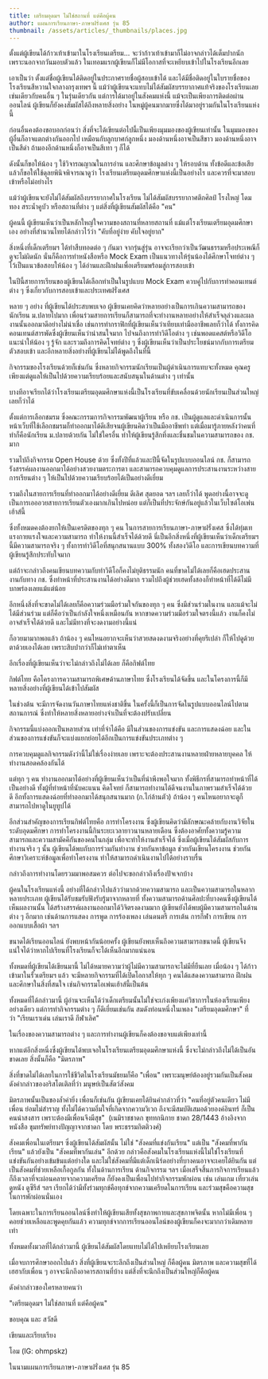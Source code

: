 ```yaml
---
title: เตรียมอุดมฯ ไม่ใช่สถานที่ แต่คือผู้คน
author: แผนการเรียนภาษา-ภาษาฝรั่งเศส รุ่น 85
thumbnail: /assets/articles/_thumbnails/places.jpg
---
```


ตั้งแต่ผู้เขียนได้ก้าวเท้าเข้ามาในโรงเรียนเตรียม\...
จะว่าก้าวเท้าเข้ามาก็ไม่อาจกล่าวได้เต็มปากนัก เพราะนอกจากวันมอบตัวแล้ว
ในเทอมแรกผู้เขียนก็ไม่มีโอกาสที่จะเหยียบเข้าไปในโรงเรียนอีกเลย

เอาเป็นว่า ตั้งแต่ชื่อผู้เขียนได้ติดอยู่ในประกาศรายชื่อผู้สอบเข้าได้
และได้มีชื่อติดอยู่ในใบรายชื่อของโรงเรียนสีหวานใจกลางกรุงเทพฯ นี้
แม้ว่าผู้เขียนจะแทบไม่ได้สัมผัสบรรยากาศแท้จริงของโรงเรียนเลย
เช่นเดียวกับคนอื่น ๆ ในรุ่นเดียวกัน แต่การได้มาอยู่ในสังคมแห่งนี้
แม้จะเป็นเพียงการติดต่อผ่านออนไลน์
ผู้เขียนก็ยังคงสัมผัสได้ถึงหลายสิ่งอย่าง
ในหมู่ผู้คนมากมายซึ่งได้มาอยู่รวมกันในโรงเรียนแห่งนี้ 

ก่อนอื่นคงต้องขอบอกก่อนว่า
สิ่งที่จะได้เขียนต่อไปนี้เป็นเพียงมุมมองของผู้เขียนเท่านั้น
ในมุมมองของผู้อื่นก็อาจแตกต่างกันออกไป เหมือนกับลูกบาศก์ลูกหนึ่ง
มองด้านหนึ่งอาจเป็นสีขาว มองด้านหนึ่งอาจเป็นสีดำ
ถ้ามองอีกด้านหนึ่งก็อาจเป็นสีเทา ๆ ก็ได้ 

ดังนั้นก็ขอให้น้อง ๆ ใช้วิจารณญาณในการอ่าน และศึกษาข้อมูลต่าง ๆ
ให้รอบด้าน ทั้งข้อดีและข้อเสีย แล้วก็ขอให้ใช้ดุลยพินิจพิจารณาดูว่า
โรงเรียนเตรียมอุดมศึกษาแห่งนี้เป็นอย่างไร
และควรที่จะมาสอบเข้าหรือไม่อย่างไร

แม้ว่าผู้เขียนจะยังไม่ได้สัมผัสถึงบรรยากาศในโรงเรียน
ไม่ได้สัมผัสบรรยากาศตึกศิลป์ โรงใหญ่ โดมทอง สระน้ำคูบัว หรือสถานที่ต่าง
ๆ แต่สิ่งที่ผู้เขียนสัมผัสได้คือ "คน"

ผู้คนนี้ ผู้เขียนเห็นว่าเป็นหลักใหญ่ใจความของสถานที่หลายสถานที่
แม้แต่โรงเรียนเตรียมอุดมศึกษาเอง อย่างที่สำนวนไทยได้กล่าวไว้ว่า
"คับที่อยู่ง่าย คับใจอยู่ยาก" 

สิ่งหนึ่งที่เด็กเตรียมฯ ได้ทำสืบทอดต่อ ๆ กันมา จากรุ่นสู่รุ่น
อาจจะเรียกว่าเป็นวัฒนธรรมหรือประเพณีก็ดูจะไม่ผิดนัก
นั่นก็คือการทำหนังสือหรือ Mock Exam
เป็นแนวทางให้รุ่นน้องได้ศึกษาโจทย์ต่าง ๆ ไว้เป็นแนวข้อสอบให้น้อง ๆ
ได้อ่านและฝึกฝนเพื่อเตรียมพร้อมสู่การสอบเข้า 

ในปีนี้สายการเรียนของผู้เขียนได้เลือกทำเป็นในรูปแบบ Mock Exam
ควบคู่ไปกับการทำคอนเทนต์ต่าง ๆ ซึ่งเกี่ยวกับการสอบเข้าและประเทศฝรั่งเศส 

หลาย ๆ อย่าง ที่ผู้เขียนได้ประสบพบเจอ
ผู้เขียนเคยคิดว่าหลายอย่างเป็นการเกินความสามารถของนักเรียน ม.ปลายไปมาก
เพื่อนร่วมสายการเรียนก็สามารถที่จะทำงานหลายอย่างให้สำเร็จลุล่วงและผลงานนั้นออกมาดีอย่างไม่น่าเชื่อ
เช่นการทำกราฟิกที่ผู้เขียนเห็นว่าเทียบเท่ามืออาชีพเลยก็ว่าได้
ทั้งการคิดคอนเทนต์สารพัดซึ่งผู้เขียนเห็นว่าน่าสนใจมาก
ไปจนถึงการทำวิดีโอต่าง ๆ เช่นพอดแคสต์หรือวิดีโอแนะนำให้น้อง ๆ รู้จัก
และรวมถึงการคิดโจทย์ต่าง ๆ
ซึ่งผู้เขียนเห็นว่าเป็นประโยชน์มากกับการเตรียมตัวสอบเข้า
และอีกหลายสิ่งอย่างที่ผู้เขียนไม่ได้พูดถึงในที่นี้

กิจกรรมของโรงเรียนด้วยก็เช่นกัน
ซึ่งหลายกิจกรรมนักเรียนเป็นผู้ดำเนินการแทบจะทั้งหมด
คุณครูเพียงแต่ดูแลให้เป็นไปด้วยความเรียบร้อยและสนับสนุนในด้านต่าง ๆ
เท่านั้น

บางทีอาจเรียกได้ว่าโรงเรียนเตรียมอุดมศึกษาแห่งนี้เป็นโรงเรียนที่ขับเคลื่อนด้วยนักเรียนเป็นส่วนใหญ่เลยก็ว่าได้

ตั้งแต่การเลือกชมรม ซึ่งคณะกรรมการกิจกรรมพัฒนาผู้เรียน หรือ กช.
เป็นผู้ดูแลและดำเนินการนั้น
หน้าเว็บที่ใช้เลือกชมรมก็ทำออกมาได้ดีเสียจนผู้เขียนคิดว่าเป็นมืออาชีพทำ
แต่เมื่อมารู้ภายหลังว่าคนที่ทำก็คือนักเรียน ม.ปลายด้วยกัน ไม่ใช่ใครอื่น
ทำให้ผู้เขียนรู้สึกทึ่งและชื่นชมในความสามารถของ กช. มาก 

รวมไปถึงกิจกรรม Open House ด้วย
ซึ่งทั้งปีที่แล้วและปีนี้จัดในรูปแบบออนไลน์ กช.
ก็สามารถรังสรรค์ผลงานออกมาได้อย่างสวยงามตระการตา
และสามารถควบคุมดูแลการประสานงานระหว่างสายการเรียนต่าง ๆ
ให้เป็นไปด้วยความเรียบร้อยได้เป็นอย่างดีเยี่ยม

รวมถึงในสายการเรียนที่ทำออกมาได้อย่างดีเยี่ยม ดีเลิศ สุดยอด ฯลฯ
เลยก็ว่าได้
พูดอย่างนี้อาจจะดูเป็นการเอออวยสายการเรียนตัวเองมากเกินไปหน่อย
แต่ก็เป็นที่ประจักษ์กันอยู่แล้วในเว็บไซต์โอเพ่นเฮ้าส์นี้

ซึ่งทั้งหมดคงต้องยกให้เป็นเครดิตของทุก ๆ คน
ในการสายการเรียนภาษา-ภาษาฝรั่งเศส ซึ่งได้ทุ่มเทแรงกายแรงใจและความสามารถ
ทำให้งานนี้สำเร็จได้ด้วยดี
นี่เป็นอีกสิ่งหนึ่งที่ผู้เขียนเห็นว่าเด็กเตรียมฯ นี้มีความสามารถจริง ๆ
ทั้งการทำวิดีโอที่สนุกสนานแบบ 300% ทั้งสองวิดีโอ
และการเขียนบทความที่ผู้เขียนรู้สึกประทับใจมาก

แต่ถ้าจะกล่าวถึงคนเขียนบทความกับทำวิดีโอก็คงไม่ยุติธรรมนัก
คนที่ขาดไม่ได้เลยก็คือเฮดประสานงานกับทาง กช.
ซึ่งทำหน้าที่ประสานงานได้อย่างดีมาก
รวมไปถึงผู้ช่วยเฮดทั้งสองก็ทำหน้าที่ได้ดีไม่มีบกพร่องเลยแม้แต่น้อย

อีกหนึ่งสิ่งที่จะขาดไม่ได้เลยก็คือความร่วมมือร่วมใจกันของทุก ๆ คน
ซึ่งมีส่วนร่วมในงาน และแม้จะไม่ได้มีส่วนร่วม
แต่ก็คือว่าเป็นกำลังใจหนึ่งเหมือนกัน หากขาดความร่วมมือร่วมใจตรงนี้แล้ว
งานก็คงไม่อาจสำเร็จได้ด้วยดี และไม่มีทางที่จะงดงามอย่างนี้แน่

ก็อวยมามากพอแล้ว ถ้าน้อง ๆ
คนไหนอยากจะเห็นว่าสวยสดงดงามจริงอย่างที่คุยรึเปล่า
ก็ให้ไปดูด้วยตาด้วยเองได้เลย เพราะสิบปากว่าก็ไม่เท่าตาเห็น

อีกเรื่องที่ผู้เขียนเห็นว่าจะไม่กล่าวถึงไม่ได้เลย ก็คือกิฟต์ไทย

กิฟต์ไทย คือโครงการความสามารถพิเศษด้านภาษาไทย ซึ่งโรงเรียนได้จัดขึ้น
และในโครงการนี้ก็มีหลายสิ่งอย่างที่ผู้เขียนได้เข้าไปสัมผัส

ในช่วงต้น จะมีการจัดงานวันภาษาไทยแห่งชาติขึ้น
ในครั้งนี้ก็เป็นการจัดในรูปแบบออนไลน์ไปตามสถานการณ์
ซึ่งทำให้หลายสิ่งหลายอย่างจำเป็นที่จะต้องปรับเปลี่ยน

กิจกรรมนี้แบ่งออกเป็นหลายส่วน เท่าที่จำได้คือ มีในส่วนของการแข่งขัน
และการแสดงฉ่อย
และในส่วนของการแข่งขันก็จะแบ่งแยกย่อยได้อีกเป็นการแข่งขันประเภทต่าง ๆ 

การควบคุมดูแลกิจกรรมดังว่านี้ไม่ใช่เรื่องง่ายเลย
เพราะจะต้องประสานงานหลายฝ่ายหลายบุคคล ให้ทำงานสอดคล้องกันได้ 

แต่ทุก ๆ คน ทำงานออกมาได้อย่างที่ผู้เขียนเห็นว่าเป็นที่น่าพึงพอใจมาก
ทั้งพิธีกรที่สามารถทำหน้าที่ได้เป็นอย่างดี ทั้งผู้ที่ทำหน้าที่นับคะแนน
คิดโจทย์
ก็สามารถทำงานได้ดีจนงานในภาพรวมสำเร็จได้ด้วยดี อีกทั้งการแสดงฉ่อยที่ทำออกมาได้สนุกสนานมาก
(ก.ไก่ล้านตัว) ถ้าน้อง ๆ คนไหนอยากจะดูก็สามารถไปหาดูในยูทูปได้

อีกส่วนสำคัญของการเรียนกิฟต์ไทยคือ การทำโครงงาน
ซึ่งผู้เขียนคิดว่ามีลักษณะคล้ายกับงานวิจัยในระดับอุดมศึกษา
การทำโครงงานนี้กินระยะเวลายาวนานหลายเดือน
ซึ่งต้องอาศัยทั้งความรู้ความสามารถและความสามัคคีกันของคนในกลุ่ม
เพื่อจะทำให้งานสำเร็จได้ ซึ่งเมื่อผู้เขียนได้สัมผัสกับการทำงานจริง ๆ
นั้น ผู้เขียนได้พบกับการร่วมกันทำงาน ช่วยกันหาข้อมูล ช่วยกันเขียนโครงงาน
ช่วยกันศึกษาวิเคราะห์ข้อมูลเพื่อทำโครงงาน
ทำให้สามารถดำเนินงานไปได้อย่างราบรื่น

กล่าวถึงการทำงานโดยรวมมาพอสมควร ต่อไปจะขอกล่าวถึงเรื่องปัจเจกบ้าง

ผู้คนในโรงเรียนแห่งนี้ อย่างที่ได้กล่าวไปแล้วว่ามากด้วยความสามารถ
และเป็นความสามารถในหลากหลายประเภท
ผู้เขียนได้รับชมรับฟังรับรู้มาจากหลายที่
ทั้งความสามารถด้านศิลปะที่บางคนซึ่งผู้เขียนได้เห็นผลงานนั้น
ได้สร้างสรรค์ผลงานออกมาได้วิจิตรงดงามมาก
ผู้เขียนยังได้พบผู้มีความสามารถในด้านต่าง ๆ อีกมาก เช่นด้านการแสดง
การพูด การร้องเพลง เล่นดนตรี การเต้น การกีฬา การเขียน การออกแบบเสื้อผ้า
ฯลฯ 

ขนาดได้เรียนออนไลน์ ยังพบหน้ากันน้อยครั้ง
ผู้เขียนยังพบเห็นถึงความสามารถขนาดนี้
ผู้เขียนจึงแน่ใจได้ว่าหากไปเรียนที่โรงเรียนก็จะได้เห็นอีกมากแน่นอน

ทั้งหมดที่ผู้เขียนได้เขียนมานี้
ไม่ได้หมายความว่าผู้ไม่มีความสามารถจะไม่มีที่ยืนเลย เมื่อน้อง ๆ
ได้ก้าวเข้ามาในรั้วเตรียมฯ แล้ว จะมีหลายกิจกรรมที่ได้เปิดโอกาสให้ทุก ๆ
คนได้แสดงความสามารถ ฝึกฝน และศึกษาในสิ่งที่สนใจ
เช่นกิจกรรมโอเพ่นเฮ้าส์นี้เป็นต้น

ทั้งหมดที่ได้กล่าวมานี้
ผู้อ่านจะเห็นได้ว่าเด็กเตรียมนั้นไม่ใช่จะเก่งเพียงแค่วิชาการในห้องเรียนเพียงอย่างเดียว
แต่การทำกิจกรรมต่าง ๆ ก็ดีเยี่ยมเช่นกัน สมดังท่อนหนึ่งในเพลง
"เตรียมอุดมศึกษา" ที่ว่า "เรียนเราเด่น เล่นเราดี กีฬาเลิศ"

ในเรื่องของความสามารถต่าง ๆ
และการทำงานผู้เขียนก็คงต้องขอจบแต่เพียงเท่านี้ 

หากแต่อีกสิ่งหนึ่งซึ่งผู้เขียนได้พบเจอในโรงเรียนเตรียมอุดมศึกษาแห่งนี้
ซึ่งจะไม่กล่าวถึงไม่ได้เป็นอันขาดเลย สิ่งนั้นก็คือ "มิตรภาพ"

สิ่งที่ขาดไม่ได้เลยในการใช้ชีวิตในโรงเรียนมัธยมก็คือ "เพื่อน"
เพราะมนุษย์ต้องอยู่รวมกันเป็นสังคม ดังคำกล่าวของอริสโตเติลที่ว่า
มนุษย์เป็นสัตว์สังคม 

มิตรภาพนั้นเป็นของล้ำค่ายิ่ง เพื่อนก็เช่นกัน
ผู้เขียนเคยได้ยินคำกล่าวที่ว่า "คนที่อยู่ตัวคนเดียว ไม่มีเพื่อน
ย่อมไม่สำราญ ทั้งไม่ได้ความอิ่มใจที่เกิดจากความวิเวก
ถึงจะมีสมบัติเสมอด้วยองค์อินทร์ ก็เป็นคนน่าสงสาร
เพราะต้องมีเพื่อนจึงมีสุข"  (เนมิราชชาดก ขุททกนิกาย ชาดก 28/1443
อ้างอิงจากหนังสือ ขุมทรัพย์ทางปัญญาจากชาดก โดย พระธรรมกิตติวงศ์)

สังคมเพื่อนในเตรียมฯ ซึ่งผู้เขียนได้สัมผัสนั้น ไม่ใช่
"สังคมที่แข่งกันเรียน" แต่เป็น "สังคมที่พากันเรียน" แล้วยังเป็น
"สังคมที่พากันเล่น" อีกด้วย
กล่าวคือสังคมในโรงเรียนแห่งนี้ไม่ใช่โรงเรียนที่แข่งขันกันอย่างเข้มข้นแต่อย่างใด
และไม่ใช่สังคมที่มีแต่เด็กเนิร์ดอย่างที่บางคนอาจจะเคยได้ยินกัน
แต่เป็นสังคมที่ช่วยเหลือเกื้อกูลกัน ทั้งในด้านการเรียน ด้านกิจกรรม ฯลฯ
เมื่อเสร็จสิ้นภารกิจการเรียนแล้วก็ถึงเวลาที่จะผ่อนคลายจากความเครียด
ก็ยังคงเป็นเพื่อนไปทำกิจกรรมพักผ่อน เช่น เล่นเกม เที่ยวเล่น ดูหนัง
ดูซีรีส์ ฯลฯ เรียกได้ว่ามีทั้งร่วมทุกข์คือทุกข์จากความเครียดในการเรียน
และร่วมสุขคือความสุขในการพักผ่อนนั่นเอง

โดยเฉพาะในการเรียนออนไลน์ซึ่งทำให้ผู้เขียนเสียทั้งสุขภาพกายและสุขภาพจิตนั้น
หากไม่มีเพื่อน ๆ คอยช่วยเหลือและพูดคุยกันแล้ว
ความทุกข์จากการเรียนออนไลน์ของผู้เขียนก็คงจะมากกว่าเดิมหลายเท่า

ทั้งหมดทั้งมวลที่ได้กล่าวมานี้
ผู้เขียนได้สัมผัสโดยแทบไม่ได้ไปเหยียบโรงเรียนเลย

เมื่อจบการศึกษาออกไปแล้ว สิ่งที่ผู้เขียนจะระลึกถึงเป็นส่วนใหญ่
ก็คือผู้คน มิตรภาพ และความสุขที่ได้เฮฮากับเพื่อน ๆ
อาจจะนึกถึงอาคารสถานที่บ้าง แต่สิ่งที่จะนึกถึงเป็นส่วนใหญ่ก็คือผู้คน

ดังคำกล่าวของใครหลายคนว่า

"เตรียมอุดมฯ ไม่ใช่สถานที่ แต่คือผู้คน"

ขอบคุณ และ สวัสดี

เขียนและเรียบเรียง

โอม (IG: ohmpskz)

ในนามแผนการเรียนภาษา-ภาษาฝรั่งเศส รุ่น 85
